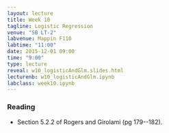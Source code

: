 ```yaml
---
layout: lecture
title: Week 10
tagline: Logistic Regression
venue: "SB LT-2"
labvenue: Mappin F110
labtime: "11:00"
date: 2015-12-01 09:00
time: "9:00"
type: lecture
reveal: w10_logisticAndGlm.slides.html
lecturenb: w10_logisticAndGlm.ipynb
labclass: week10.ipynb
---
```


### Reading

-   Section 5.2.2 of Rogers and Girolami (pg 179--182).

